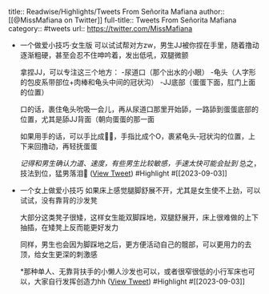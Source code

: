 title:: Readwise/Highlights/Tweets From Señorita Mafiana
author:: [[@MissMafiana on Twitter]]
full-title:: Tweets From Señorita Mafiana
category:: #tweets
url:: https://twitter.com/MissMafiana

- 一个做爱小技巧·女生版
  可以试试帮对方zw，男生JJ被你捏在手里，随着撸动逐渐粗硬，甚至会忍不住呻吟着，发出低吼，双腿微颤
  
  拿捏JJ，可以专注这三个地方：
  -尿道口（那个出水的小眼）
  -龟头（人字形的包皮系带部位+肉棒和龟头中间的冠状沟）
  -JJ底部（蛋蛋下面，肛门上面的位置）
  
  口的话，裹住龟头吮吸一会儿，再从尿道口那里开始舔，一路舔到蛋蛋底部的位置，尤其是舔JJ背面（朝向蛋蛋的那一面
  
  如果用手的话，可以手比成👌🏻，手指比成个O，裹紧龟头-冠状沟的位置，上下来回撸动，再轻抚蛋蛋
  
  *记得和男生确认力道、速度，有些男生比较敏感，手速太快可能会扯到*
  总之，技法到位，猛男落泪🥺 ([View Tweet](https://twitter.com/MissMafiana/status/1698169287691653194)) #Highlight #[[2023-09-03]]
- 一个女上做爱小技巧
  如果床上感觉腿脚舒展不开，尤其是女生使不上劲，可以试试，没有靠背的沙发凳
  
  大部分这类凳子很矮，这样女生能双脚踩地，双腿舒展开，床上很难做的上下抽插，在矮凳上反而能更好发力
  
  同样，男生也会因为脚踩地之后，更方便活动自己的髋部，可以更用力的去顶，给女生更深的刺激感
  
  *那种单人、无靠背扶手的小懒人沙发也可以，或者很窄很低的小行军床也可以，大家自行发挥创造力hh ([View Tweet](https://twitter.com/MissMafiana/status/1697959038498038072)) #Highlight #[[2023-09-03]]